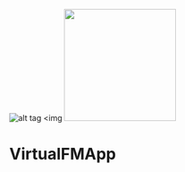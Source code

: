 ![alt tag](https://raw.githubusercontent.com/sabaduy/VirtualFMApp/master/VirtualFM/app/src/main/res/mipmap-hdpi/ic_launch_temp.png) <img <img src="https://raw.githubusercontent.com/sabaduy/VirtualFMApp/master/VirtualFM/app/src/main/res/mipmap-hdpi/ic_launch_temp.png" width="200" height="200" />
# VirtualFMApp

